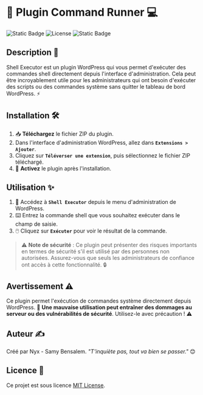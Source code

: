 # 🚀 Plugin Command Runner 💻

![Static Badge](https://img.shields.io/badge/Contributeur-1-brightgreen?style=flat&logo=clubhouse&logoColor=white&logoSize=auto) 
![License](https://img.shields.io/github/license/Nyx-Off/AceVenturaTheGame) 
![Static Badge](https://img.shields.io/badge/PHP-black?style=plastic&logo=php&logoColor=white&logoSize=auto&color=green)


## Description 📄
Shell Executor est un plugin WordPress qui vous permet d'exécuter des commandes shell directement depuis l'interface d'administration. Cela peut être incroyablement utile pour les administrateurs qui ont besoin d'exécuter des scripts ou des commandes système sans quitter le tableau de bord WordPress. ⚡️

## Installation 🛠️
1. 📥 **Téléchargez** le fichier ZIP du plugin.
2. Dans l'interface d'administration WordPress, allez dans **`Extensions > Ajouter`**.
3. Cliquez sur **`Téléverser une extension`**, puis sélectionnez le fichier ZIP téléchargé.
4. 🔄 **Activez** le plugin après l'installation.

## Utilisation ✨
1. 🔗 Accédez à **`Shell Executor`** depuis le menu d'administration de WordPress.
2. ⌨️ Entrez la commande shell que vous souhaitez exécuter dans le champ de saisie.
3. 🖱️ Cliquez sur **`Exécuter`** pour voir le résultat de la commande.

> ⚠️ **Note de sécurité** : Ce plugin peut présenter des risques importants en termes de sécurité s'il est utilisé par des personnes non autorisées. Assurez-vous que seuls les administrateurs de confiance ont accès à cette fonctionnalité. 🔒

## Avertissement ⚠️
Ce plugin permet l'exécution de commandes système directement depuis WordPress. 🚨 **Une mauvaise utilisation peut entraîner des dommages au serveur ou des vulnérabilités de sécurité**. Utilisez-le avec précaution ! ⚠️

## Auteur ✍️
Créé par Nyx - Samy Bensalem. *"T'inquiète pas, tout va bien se passer."* 😊

## Licence 📜
Ce projet est sous licence [MIT License](LICENSE).
